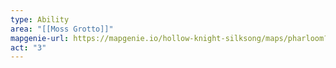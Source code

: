 ```yaml
---
type: Ability
area: "[[Moss Grotto]]"
mapgenie-url: https://mapgenie.io/hollow-knight-silksong/maps/pharloom?locationIds=479386
act: "3"
---
```

